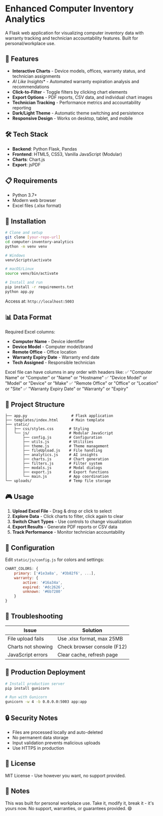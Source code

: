 # Enhanced Computer Inventory Analytics

A Flask web application for visualizing computer inventory data with warranty tracking and technician accountability features. Built for personal/workplace use.

## 🎯 Features

- **Interactive Charts** - Device models, offices, warranty status, and technician assignments
- **AI Like* Insights** - Automated warranty expiration analysis and recommendations  
- **Click-to-Filter** - Toggle filters by clicking chart elements
- **Export Options** - PDF reports, CSV data, and individual chart images
- **Technician Tracking** - Performance metrics and accountability reporting
- **Dark/Light Theme** - Automatic theme switching and persistence
- **Responsive Design** - Works on desktop, tablet, and mobile

## 🛠️ Tech Stack

- **Backend**: Python Flask, Pandas
- **Frontend**: HTML5, CSS3, Vanilla JavaScript (Modular)
- **Charts**: Chart.js
- **Export**: jsPDF

## 📋 Requirements

- Python 3.7+
- Modern web browser
- Excel files (.xlsx format)

## 🚀 Installation

```bash
# Clone and setup
git clone [your-repo-url]
cd computer-inventory-analytics
python -m venv venv

# Windows
venv\Scripts\activate

# macOS/Linux  
source venv/bin/activate

# Install and run
pip install -r requirements.txt
python app.py
```

Access at: `http://localhost:5003`

## 📊 Data Format

Required Excel columns:
- **Computer Name** - Device identifier
- **Device Model** - Computer model/brand  
- **Remote Office** - Office location
- **Warranty Expiry Date** - Warranty end date
- **Tech Assigned** - Responsible technician

Excel file can have columns in any order with headers like:
✅ "Computer Name" or "Computer" or "Name" or "Hostname"
✅ "Device Model" or "Model" or "Device" or "Make"
✅ "Remote Office" or "Office" or "Location" or "Site"
✅ "Warranty Expiry Date" or "Warranty" or "Expiry"

## 📁 Project Structure

```
├── app.py                    # Flask application
├── templates/index.html      # Main template
├── static/
│   ├── css/styles.css       # Styling
│   └── js/                  # Modular JavaScript
│       ├── config.js        # Configuration
│       ├── utils.js         # Utilities
│       ├── theme.js         # Theme management
│       ├── fileUpload.js    # File handling
│       ├── analytics.js     # AI insights
│       ├── charts.js        # Chart generation
│       ├── filters.js       # Filter system
│       ├── modals.js        # Modal dialogs
│       ├── export.js        # Export functions
│       └── main.js          # App coordination
└── uploads/                 # Temp file storage
```

## 🎮 Usage

1. **Upload Excel File** - Drag & drop or click to select
2. **Explore Data** - Click charts to filter, click again to clear
3. **Switch Chart Types** - Use controls to change visualization
4. **Export Results** - Generate PDF reports or CSV data
5. **Track Performance** - Monitor technician accountability

## 🔧 Configuration

Edit `static/js/config.js` for colors and settings:

```javascript
CHART_COLORS: {
    primary: ['#1e3a8a', '#3b82f6', ...],
    warranty: {
        active: '#16a34a',
        expired: '#dc2626',
        unknown: '#6b7280'
    }
}
```

## 🐛 Troubleshooting

| Issue | Solution |
|-------|----------|
| File upload fails | Use .xlsx format, max 25MB |
| Charts not showing | Check browser console (F12) |
| JavaScript errors | Clear cache, refresh page |

## 🚀 Production Deployment

```bash
# Install production server
pip install gunicorn

# Run with Gunicorn
gunicorn -w 4 -b 0.0.0.0:5003 app:app
```

## 🔒 Security Notes

- Files are processed locally and auto-deleted
- No permanent data storage
- Input validation prevents malicious uploads
- Use HTTPS in production

## 📄 License

MIT License - Use however you want, no support provided.

## 📝 Notes

This was built for personal workplace use. Take it, modify it, break it - it's yours now. No support, warranties, or guarantees provided. 😄